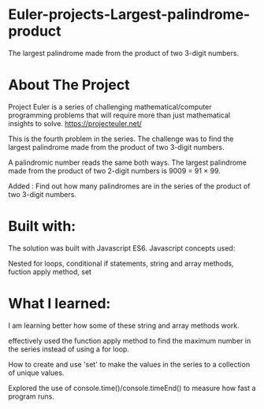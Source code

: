 # Euler-projects-Largest-palindrome-product
The largest palindrome made from the product of two 3-digit numbers.

# About The Project

Project Euler is a series of challenging mathematical/computer programming problems that will require more than just mathematical insights to solve. https://projecteuler.net/

This is the fourth problem in the series. The challenge was to find the largest palindrome made from the product of two 3-digit numbers.

A palindromic number reads the same both ways. The largest palindrome made from the product of two 2-digit numbers is 9009 = 91 × 99.

Added : Find out how many palindromes are in the series of the product of two 3-digit numbers.

# Built with:

The solution was built with Javascript ES6. Javascript concepts used:

Nested for loops, conditional if statements, string and array methods, fuction apply method, set

# What I learned:

I am learning better how some of these string and array methods work.

effectively used the function apply method to find the maximum number in the series instead of using a for loop.

How to create and use 'set' to make the values in the series to a collection of unique values.

Explored the use of console.time()/console.timeEnd() to measure how fast a program runs.


